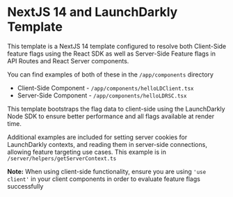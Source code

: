 # NextJS 14 and LaunchDarkly Template 

This template is a NextJS 14 template configured to resolve both Client-Side feature flags using the React SDK as well as Server-Side Feature flags in API Routes and React Server components. 

You can find examples of both of these in the `/app/components` directory

- Client-Side Component - `/app/components/helloLDClient.tsx`
- Server-Side Component - `/app/components/helloLDRSC.tsx`
  
This template bootstraps the flag data to client-side using the LaunchDarkly Node SDK to ensure better performance and all flags available at render time. 

Additional examples are included for setting server cookies for LaunchDarkly contexts, and reading them in server-side connections, allowing feature targeting use cases. This example is in `/server/helpers/getServerContext.ts`

**Note:** When using client-side functionality, ensure you are using `'use client'` in your client components in order to evaluate feature flags successfully
